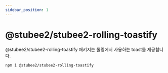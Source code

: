```yaml
---
sidebar_position: 1
---
```


# @stubee2/stubee2-rolling-toastify

@stubee2/stubee2-rolling-toastify 패키지는 롤링에서 사용하는 toast를 제공합니다.

```bash
npm i @stubee2/stubee2-rolling-toastify
```

